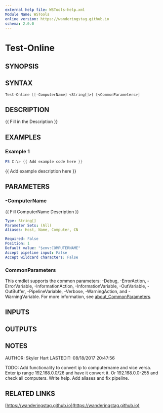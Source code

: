 ```yaml
---
external help file: WSTools-help.xml
Module Name: WSTools
online version: https://wanderingstag.github.io
schema: 2.0.0
---
```


# Test-Online

## SYNOPSIS

## SYNTAX

```
Test-Online [[-ComputerName] <String[]>] [<CommonParameters>]
```

## DESCRIPTION
{{ Fill in the Description }}

## EXAMPLES

### Example 1
```powershell
PS C:\> {{ Add example code here }}
```

{{ Add example description here }}

## PARAMETERS

### -ComputerName
{{ Fill ComputerName Description }}

```yaml
Type: String[]
Parameter Sets: (All)
Aliases: Host, Name, Computer, CN

Required: False
Position: 1
Default value: "$env:COMPUTERNAME"
Accept pipeline input: False
Accept wildcard characters: False
```

### CommonParameters
This cmdlet supports the common parameters: -Debug, -ErrorAction, -ErrorVariable, -InformationAction, -InformationVariable, -OutVariable, -OutBuffer, -PipelineVariable, -Verbose, -WarningAction, and -WarningVariable. For more information, see [about_CommonParameters](http://go.microsoft.com/fwlink/?LinkID=113216).

## INPUTS

## OUTPUTS

## NOTES
AUTHOR: Skyler Hart
LASTEDIT: 08/18/2017 20:47:56

TODO: Add functionality to convert ip to computername and vice versa.
Enter ip range 192.168.0.0/26
and have it convert it.
Or 192.168.0.0-255 and check all computers.
Write help.
Add aliases and fix pipeline.

## RELATED LINKS

[https://wanderingstag.github.io](https://wanderingstag.github.io)

